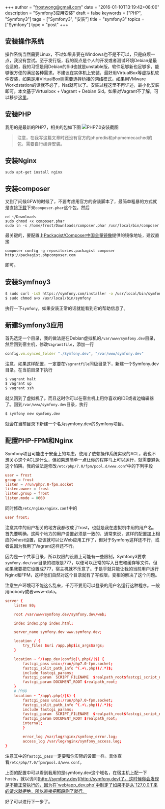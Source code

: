 +++
author = "frostwong@gmail.com"
date = "2016-01-10T13:19:42+08:00"
description = "Symfony3应用安装"
draft = false
keywords = ["PHP", "Symfony3"]
tags = ["Symfony3", "安装"]
title = "symfony3"
topics = ["Symfony"]
type = "post"
+++


## 安装操作系统

操作系统当然需要Linux，不过如果非要在Windows也不是不可以，只是麻烦一点，我没有尝试。至于发行版，我的观点是个人的开发或者测试环境Debian是最合适的，我的习惯是用Debian的Sid也就是unstable版，软件足够新也足够多，能够很方便的满足各种需求。不建议在实体机上安装，最好用VirtualBox等虚拟机软件安装，如果是用VirtualBox则需要选择桥接的网络模式，如果用VMware Workdstation的话就不必了，Nat就可以了。安装过程这里不再详述，最小化安装即可。本文基于Virtualbox + Vagrant + Debian Sid。如果对Vagrant不了解，可以移步[这里](http://lovelock.github.io/2015/11/03/vagrant%E4%BD%BF%E7%94%A8%E8%AF%B4%E6%98%8E/)。

## 安装PHP

我用的是最新的PHP7，相关的包如下图
![PHP7.0安装截图](http://7xn2pe.com1.z0.glb.clouddn.com/%E5%B1%8F%E5%B9%95%E5%BF%AB%E7%85%A7%202016-01-10%20%E4%B8%8B%E5%8D%881.25.27.png)

> 注意，在我写这篇文章时还没有官方的phpredis和phpmemecached的包，需要自行编译安装。

## 安装Nginx

`sudo apt-get install nginx`

## 安装composer

又到了问候GFW的时候了，不要考虑用官方的安装脚本了，最简单粗暴的方式就是直接[下载](https://getcomposer.org/composer.phar)下来`composer.phar`这个包。然后

```
cd ~/Downloads
sudo chmod +x composer.phar
sudo ln -s /home/frost/Downloads/composer.phar /usr/local/bin/composer
```
最关键的，要配置上[Packagist/Composer中国全量镜像](http://pkg.phpcomposer.com)提供的镜像地址，建议直接 

```
composer config -g repositories.packagist composer http://packagist.phpcomposer.com
```
即可。

## 安装Symfnoy3

```bash
$ sudo curl -LsS https://symfony.com/installer -o /usr/local/bin/symfony
$ sudo chmod a+x /usr/local/bin/symfony
```

执行一下`symfony`，如果安装正常的话就能看到它的帮助信息了。

## 新建Symfony3应用

首先选定一个目录，我的做法是在Debian虚拟机的`/var/www/symfony.dev`目录，然后回到宿主机，修改`Vagrantfile`，添加一行

```ruby
config.vm.synced_folder "./Symfony.dev", "/var/www/symfony.dev"
```

注意，如果这样配置，一定要在`Vagrantfile`同级目录下，新建一个Symfony.dev目录。在当前目录下执行

```bash
$ vagrant halt
$ vagrant up
$ vagrant ssh
```

就又回到了虚拟机了。而且这时你可以在宿主机上用你喜欢的IDE或者边编辑器了。回到`/var/www/symfony.dev`目录，执行

```bash
$ symfony new symfony.dev
```

就会在当前目录下新建一个名为symfony.dev的Symfony项目。

## 配置PHP-FPM和Nginx

Symfony项目可能由于安全上的考虑，使用了依赖操作系统实现的ACL，我也不想关心这个ACL是什么，但如果想简单一点让你的程序马上可以运行，就需要避免这个陷阱。我的做法是修改`/etc/php/7.0/fpm/pool.d/www.conf`中的下列字段

```conf
user = frost
group = frost
listen = /run/php7.0-fpm.socket
listen.owner = frost
listen.group = frost
listen.mode = 0660
```

同时修改`/etc/nginx/nginx.conf`中的

```conf
user frost;
```

注意其中的用户相关的地方我都改成了frost，也就是我在虚拟机中用的用户名。首先要明确，这两个地方的用户设置必须是一致的，通常来说，这样的配置加上相应的vhost设置，应该就可以让Web应用工作了，但对于Symfony这样还不行，或者说因为我用了Vagrant这样还不行。

因为是一个共享目录，所以权限的设置上可能有一些限制，Symfony3要求`symfony.dev/var`目录的权限是777，以便可以正常的写入日志和缓存等文件，但如果我要把它设置成777，宿主机就不乐意了。于是乎就只能让我的当前用户运行Nginx和FPM，这样他们自然对这个目录就有了写权限，变相的解决了这个问题。

注意生产环境可不能这么乱来，千万不要用可以登录的用户名运行这种程序。一般用nobody或者www-data。

```conf
server {
	listen 80;

	root /var/www/symfony.dev/symfony.dev/web;

	index index.php index.html;

	server_name symfony.dev www.symfony.dev;

	location / {
		try_files $uri /app.php$is_args$args;
	}

	location ~ ^/(app_dev|config)\.php(/|$) {
		fastcgi_pass unix:/run/php7.0-fpm.socket;
		fastcgi_split_path_info ^(.+\.php)(/.*)$;
		include fastcgi_params;
		fastcgi_param  SCRIPT_FILENAME  $realpath_root$fastcgi_script_name;
		fastcgi_param DOCUMENT_ROOT $realpath_root;
	}
    # PROD
	location ~ ^/app\.php(/|$) {
		fastcgi_pass unix:/run/php7.0-fpm.socket;
		fastcgi_split_path_info ^(.+\.php)(/.*)$;
		include fastcgi_params;
		fastcgi_param  SCRIPT_FILENAME  $realpath_root$fastcgi_script_name;
		fastcgi_param DOCUMENT_ROOT $realpath_root;
		internal;
        }

        error_log /var/log/nginx/symfony_error.log;
        access_log /var/log/nginx/symfony_access.log;
}
```

注意其中的`fastcgi_pass`一定要和你实际的设置一样。具体查看`/etc/php/7.0/fpm/pool.d/www.conf`。

上面的配置中可以看到我用的是symfony.dev这个域名，在宿主机上配一下hosts，就以访问[http://symfony.dev](http://symfony.dev)了。这时候你会发现是不能正常执行的，因为在`web/app_dev.php`中制定了如果不是从`127.0.0.1`来的请求就拒绝。所以直接把那段删了就行。

好了可以进行下一步了。

